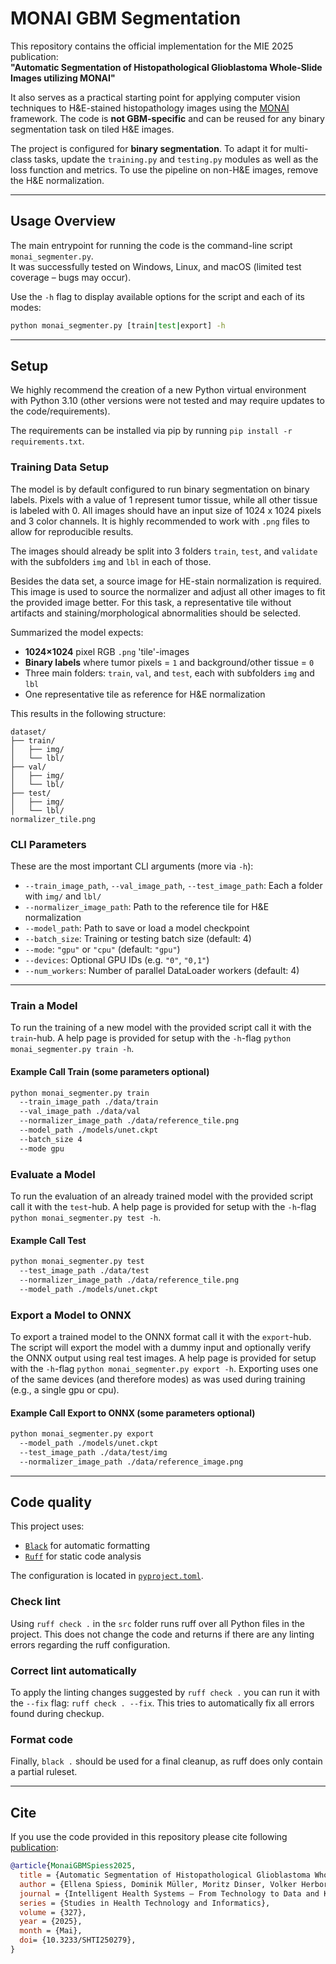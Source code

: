 # MONAI GBM Segmentation

This repository contains the official implementation for the MIE 2025 publication:  
**"Automatic Segmentation of Histopathological Glioblastoma Whole-Slide Images utilizing MONAI"**

It also serves as a practical starting point for applying computer vision techniques to H&E-stained histopathology images using the [MONAI](https://monai.io/) framework. The code is **not GBM-specific** and can be reused for any binary segmentation task on tiled H&E images.

The project is configured for **binary segmentation**. To adapt it for multi-class tasks, update the `training.py` and `testing.py` modules as well as the loss function and metrics. To use the pipeline on non-H&E images, remove the H&E normalization.

---- 
## Usage Overview
The main entrypoint for running the code is the command-line script `monai_segmenter.py`.  
It was successfully tested on Windows, Linux, and macOS (limited test coverage – bugs may occur).

Use the `-h` flag to display available options for the script and each of its modes:
```bash
python monai_segmenter.py [train|test|export] -h
```

---
## Setup
We highly recommend the creation of a new Python virtual environment with Python 3.10 (other versions were not tested and may require updates to the code/requirements).

The requirements can be installed via pip by running  `pip install -r requirements.txt`.

### Training Data Setup
The model is by default configured to run binary segmentation on binary labels. Pixels with a value of 1 represent tumor tissue, while all other tissue is labeled with 0. All images should have an input size of 1024 x 1024 pixels and 3 color channels. It is highly recommended to work with `.png` files to allow for reproducible results.

The images should already be split into 3 folders `train`, `test`, and `validate` with the subfolders `img` and `lbl` in each of those. 

Besides the data set, a source image for HE-stain normalization is required. This image is used to source the normalizer and adjust all other images to fit the provided image better. For this task, a representative tile without artifacts and staining/morphological abnormalities should be selected. 

Summarized the model expects:
- **1024×1024** pixel RGB `.png` 'tile'-images
- **Binary labels** where tumor pixels = `1` and background/other tissue = `0`
- Three main folders: `train`, `val`, and `test`, each with subfolders `img` and `lbl`
- One representative tile as reference for H&E normalization

This results in the following structure:
```
dataset/
├── train/
│   ├── img/
│   └── lbl/
├── val/
│   ├── img/
│   └── lbl/
├── test/
│   ├── img/
│   └── lbl/
normalizer_tile.png
```

### CLI Parameters

These are the most important CLI arguments (more via `-h`):

- `--train_image_path`, `--val_image_path`, `--test_image_path`: Each a folder with `img/` and `lbl/`
- `--normalizer_image_path`: Path to the reference tile for H&E normalization
- `--model_path`: Path to save or load a model checkpoint
- `--batch_size`: Training or testing batch size (default: 4)
- `--mode`: `"gpu"` or `"cpu"` (default: `"gpu"`)
- `--devices`: Optional GPU IDs (e.g. `"0"`, `"0,1"`)
- `--num_workers`: Number of parallel DataLoader workers (default: 4)

---

### Train a Model
To run the training of a new model with the provided script call it with the `train`-hub. A help page is provided for setup with the `-h`-flag `python monai_segmenter.py train -h`.

#### Example Call Train (some parameters optional)
```bash
python monai_segmenter.py train
  --train_image_path ./data/train
  --val_image_path ./data/val
  --normalizer_image_path ./data/reference_tile.png
  --model_path ./models/unet.ckpt
  --batch_size 4
  --mode gpu
```

### Evaluate a Model
To run the evaluation of an already trained model with the provided script call it with the `test`-hub. A help page is provided for setup with the `-h`-flag `python monai_segmenter.py test -h`.


#### Example Call Test
```bash
python monai_segmenter.py test
  --test_image_path ./data/test
  --normalizer_image_path ./data/reference_tile.png
  --model_path ./models/unet.ckpt
```

### Export a Model to ONNX
To export a trained model to the ONNX format call it with the `export`-hub. 
The script will export the model with a dummy input and optionally verify the ONNX output using real test images.
A help page is provided for setup with the `-h`-flag `python monai_segmenter.py export -h`. Exporting uses one of the same devices (and therefore modes) as was used during training (e.g., a single gpu or cpu). 

#### Example Call Export to ONNX (some parameters optional)
```bash
python monai_segmenter.py export
  --model_path ./models/unet.ckpt
  --test_image_path ./data/test/img
  --normalizer_image_path ./data/reference_image.png
```

---
## Code quality
This project uses:
- [`Black`](https://black.readthedocs.io/) for automatic formatting
- [`Ruff`](https://docs.astral.sh/ruff/) for static code analysis

The configuration is located in [`pyproject.toml`](./pyproject.toml).

### Check lint
Using `ruff check .` in the `src` folder runs ruff over all Python files in the project. This does not change the code and returns if there are any linting errors regarding the ruff configuration.

### Correct lint automatically
To apply the linting changes suggested by `ruff check .` you can run it with the `--fix` flag:  `ruff check . --fix`.
This tries to automatically fix all errors found during checkup.

### Format code
Finally, `black .` should be used for a final cleanup, as ruff does only contain a partial ruleset.

----
## Cite
If you use the code provided in this repository please cite following [publication](https://doi.org/10.3233/SHTI250279): 

```bibtex
@article{MonaiGBMSpiess2025,
  title = {Automatic Segmentation of Histopathological Glioblastoma Whole-Slide Images Utilizing MONAI},
  author = {Ellena Spiess, Dominik Müller, Moritz Dinser, Volker Herbort, Friederike Liesche-Starnecker, Johannes Schobel, Daniel Hieber},
  journal = {Intelligent Health Systems – From Technology to Data and Knowledge},
  series = {Studies in Health Technology and Informatics},
  volume = {327},
  year = {2025},
  month = {Mai},
  doi= {10.3233/SHTI250279},
}
```